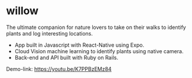 # willow


The ultimate companion for nature lovers to take on their walks to identify plants and log interesting locations.

- App built in Javascript with React-Native using Expo.
- Cloud Vision machine learning to identify plants using native camera. 
- Back-end and API built with Ruby on Rails. 

Demo-link: https://youtu.be/K7PPBzEMz84
